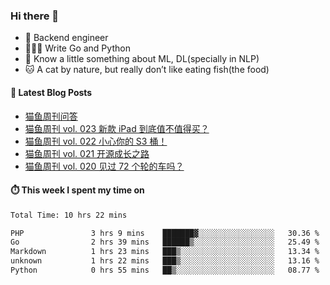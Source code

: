 ### Hi there 👋

- 🔧 Backend engineer
- 👨🏻‍💻 Write Go and Python
- 🔭 Know a little something about ML, DL(specially in NLP)
- 🐱 A cat by nature, but really don’t like eating fish(the food)

#### 📖 Latest Blog Posts
<!-- BLOG-POST-LIST:START -->
- [猫鱼周刊问答](https://ameow.xyz/archives/weekly-qa)
- [猫鱼周刊 vol. 023 新款 iPad 到底值不值得买？](https://ameow.xyz/archives/weekly-023)
- [猫鱼周刊 vol. 022 小心你的 S3 桶！](https://ameow.xyz/archives/weekly-022)
- [猫鱼周刊 vol. 021 开源成长之路](https://ameow.xyz/archives/weekly-021)
- [猫鱼周刊 vol. 020 见过 72 个轮的车吗？](https://ameow.xyz/archives/weekly-020)
<!-- BLOG-POST-LIST:END -->

#### ⏱️ This week I spent my time on
<!--START_SECTION:waka-->

```txt
Total Time: 10 hrs 22 mins

PHP               3 hrs 9 mins    ███████▓░░░░░░░░░░░░░░░░░   30.36 %
Go                2 hrs 39 mins   ██████▒░░░░░░░░░░░░░░░░░░   25.49 %
Markdown          1 hrs 23 mins   ███▒░░░░░░░░░░░░░░░░░░░░░   13.34 %
unknown           1 hrs 22 mins   ███▒░░░░░░░░░░░░░░░░░░░░░   13.16 %
Python            0 hrs 55 mins   ██▒░░░░░░░░░░░░░░░░░░░░░░   08.77 %
```

<!--END_SECTION:waka-->

<!--
**LeslieLeung/LeslieLeung** is a ✨ _special_ ✨ repository because its `README.md` (this file) appears on your GitHub profile.

Here are some ideas to get you started:

- 🔭 I’m currently working on ...
- 🌱 I’m currently learning ...
- 👯 I’m looking to collaborate on ...
- 🤔 I’m looking for help with ...
- 💬 Ask me about ...
- 📫 How to reach me: ...
- 😄 Pronouns: ...
- ⚡ Fun fact: ...
-->
